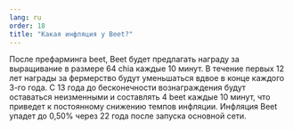 ```yaml
---
lang: ru
order: 18
title: "Какая инфляция у Beet?"
---
```


После префарминга beet, Beet будет предлагать награду за выращивание в размере 64 сhia каждые 10 минут. В течение первых 12 лет награды за фермерство будут уменьшаться вдвое в конце каждого 3-го года. С 13 года до бесконечности вознаграждения будут оставаться неизменными и составлять 4 beet каждые 10 минут, что приведет к постоянному снижению темпов инфляции. Инфляция Beet упадет до 0,50% через 22 года после запуска основной сети.
